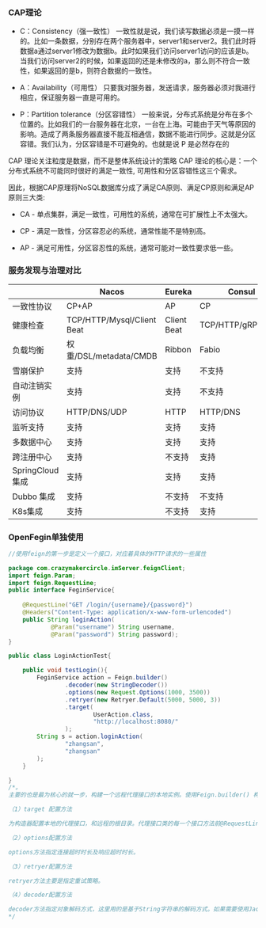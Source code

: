 ### CAP理论

- C：Consistency（强一致性）
  一致性就是说，我们读写数据必须是一摸一样的。比如一条数据，分别存在两个服务器中，server1和server2。我们此时将数据a通过server1修改为数据b。此时如果我们访问server1访问的应该是b。当我们访问server2的时候，如果返回的还是未修改的a，那么则不符合一致性，如果返回的是b，则符合数据的一致性。

- A：Availability（可用性）
  只要我对服务器，发送请求，服务器必须对我进行相应，保证服务器一直是可用的。

- P：Partition tolerance（分区容错性）
  一般来说，分布式系统是分布在多个位置的。比如我们的一台服务器在北京，一台在上海。可能由于天气等原因的影响。造成了两条服务器直接不能互相通信，数据不能进行同步。这就是分区容错。我们认为，分区容错是不可避免的。也就是说 P 是必然存在的

CAP 理论关注粒度是数据，而不是整体系统设计的策略
CAP 理论的核心是：一个分布式系统不可能同时很好的满足一致性, 可用性和分区容错性这三个需求。

因此，根据CAP原理将NoSQL数据库分成了满足CA原则、满足CP原则和满足AP原则三大类:

- CA - 单点集群，满足一致性，可用性的系统，通常在可扩展性上不太强大。

- CP - 满足一致性，分区容忍必的系统，通常性能不是特别高。

- AP - 满足可用性，分区容忍性的系统，通常可能对一致性要求低一些。

### 服务发现与治理对比

|                 | Nacos                      | Eureka      | Consul            | CoreDNS | Zookeeper   |
| --------------- | -------------------------- | ----------- | ----------------- | ------- | ----------- |
| 一致性协议      | CP+AP                      | AP          | CP                | /       | CP          |
| 健康检查        | TCP/HTTP/Mysql/Client Beat | Client Beat | TCP/HTTP/gRPC/Cmd | /       | Client Beat |
| 负载均衡        | 权重/DSL/metadata/CMDB     | Ribbon      | Fabio             | RR      | /           |
| 雪崩保护        | 支持                       | 支持        | 不支持            | 不支持  | 不支持      |
| 自动注销实例    | 支持                       | 支持        | 不支持            | 不支持  | 支持        |
| 访问协议        | HTTP/DNS/UDP               | HTTP        | HTTP/DNS          | DNS     | TCP         |
| 监听支持        | 支持                       | 支持        | 支持              | 不支持  | 支持        |
| 多数据中心      | 支持                       | 支持        | 支持              | 不支持  | 不支持      |
| 跨注册中心      | 支持                       | 不支持      | 支持              | 不支持  | 不支持      |
| SpringCloud集成 | 支持                       | 支持        | 支持              | 不支持  | 不支持      |
| Dubbo 集成      | 支持                       | 不支持      | 不支持            | 不支持  | 支持        |
| K8s集成         | 支持                       | 不支持      | 支持              | 支持    | 不支持      |



### OpenFegin单独使用

```java
//使用feign的第一步是定义一个接口，对应着具体的HTTP请求的一些属性

package com.crazymakercircle.imServer.feignClient;
import feign.Param;
import feign.RequestLine;
public interface FeginService{
  
    @RequestLine("GET /login/{username}/{password}")
    @Headers("Content-Type: application/x-www-form-urlencoded")
    public String loginAction(
            @Param("username") String username,
            @Param("password") String password);
}

public class LoginActionTest{

    public void testLogin(){
        FeginService action = Feign.builder()
                .decoder(new StringDecoder())
                .options(new Request.Options(1000, 3500))
                .retryer(new Retryer.Default(5000, 5000, 3))
                .target(
                        UserAction.class,
                        "http://localhost:8080/"
                );
        String s = action.loginAction(
                "zhangsan",
                "zhangsan"
        );
    }

}
/*。
主要的也是最为核心的就一步，构建一个远程代理接口的本地实例。使用Feign.builder() 构造器模式方法，带上一票配置方法的链式调用。主要的链式调用的配置方法介绍如下：

（1）target 配置方法

为构造器配置本地的代理接口，和远程的根目录。代理接口类的每一个接口方法前@RequestLine 声明的值，最终都会加上这个根目录。这个是最为重要的一个配置方法。代理接口类很重要，最终Feign.builder() 构造器返回的本地代理实例类型，就这个接口。

（2）options配置方法

options方法指定连接超时时长及响应超时时长。

（3）retryer配置方法

retryer方法主要是指定重试策略。

（4）decoder配置方法

decoder方法指定对象解码方式，这里用的是基于String字符串的解码方式。如果需要使用Jackson的解码方式，需要在pom.xml中添加Jackson的依赖。
*/


```


